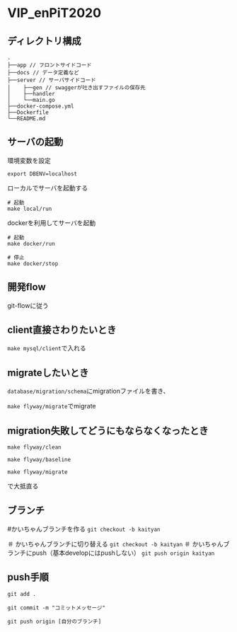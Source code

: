 # VIP_enPiT2020

## ディレクトリ構成

```
.
├──app // フロントサイドコード
├──docs // データ定義など
├──server // サーバサイドコード
│    ├──gen // swaggerが吐き出すファイルの保存先
│    ├──handler 
│    └──main.go
├──docker-compose.yml
├──Dockerfile
└──README.md
```

## サーバの起動
環境変数を設定
```
export DBENV=localhost
```
ローカルでサーバを起動する
```
# 起動
make local/run
```

dockerを利用してサーバを起動
```
# 起動
make docker/run

# 停止
make docker/stop
```

## 開発flow
git-flowに従う

## client直接さわりたいとき
`make mysql/client`で入れる

## migrateしたいとき
`database/migration/schema`にmigrationファイルを書き、

`make flyway/migrate`でmigrate

## migration失敗してどうにもならなくなったとき
`make flyway/clean`

`make flyway/baseline`

`make flyway/migrate`

で大抵直る

## ブランチ
#かいちゃんブランチを作る
`git checkout -b kaityan`

＃ かいちゃんブランチに切り替える
`git checkout -b kaityan`
＃ かいちゃんブランチにpush（基本developにはpushしない）
`git push origin kaityan`

## push手順
`git add .`

`git commit -m "コミットメッセージ"`

`git push origin [自分のブランチ]`
